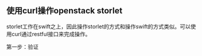 ## 使用curl操作openstack storlet

storlet工作在swift之上，因此操作storlet的方式和操作swift的方式类似。可以使用curl通过restful接口来完成操作。

第一步：验证